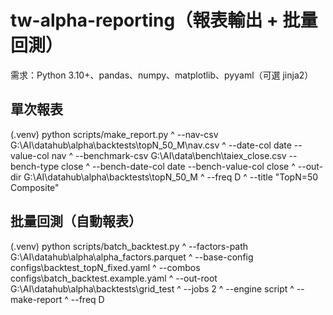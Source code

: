 # tw-alpha-reporting（報表輸出 + 批量回測）
需求：Python 3.10+、pandas、numpy、matplotlib、pyyaml（可選 jinja2）

## 單次報表
(.venv) python scripts/make_report.py ^
  --nav-csv G:\AI\datahub\alpha\backtests\topN_50_M\nav.csv ^
  --date-col date --value-col nav ^
  --benchmark-csv G:\AI\data\bench\taiex_close.csv --bench-type close ^
  --bench-date-col date --bench-value-col close ^
  --out-dir G:\AI\datahub\alpha\backtests\topN_50_M ^
  --freq D ^
  --title "TopN=50 Composite"

## 批量回測（自動報表）
(.venv) python scripts/batch_backtest.py ^
  --factors-path G:\AI\datahub\alpha\alpha_factors.parquet ^
  --base-config configs\backtest_topN_fixed.yaml ^
  --combos configs\batch_backtest.example.yaml ^
  --out-root G:\AI\datahub\alpha\backtests\grid_test ^
  --jobs 2 ^
  --engine script ^
  --make-report ^
  --freq D
  